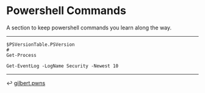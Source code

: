 # Powershell Commands

A section to keep powershell commands you learn along the way.

---

```
$PSVersionTable.PSVersion
#
Get-Process
```

```
Get-EventLog -LogName Security -Newest 10
```

---

↩️ [gilbert.pwns](../edu.md)
